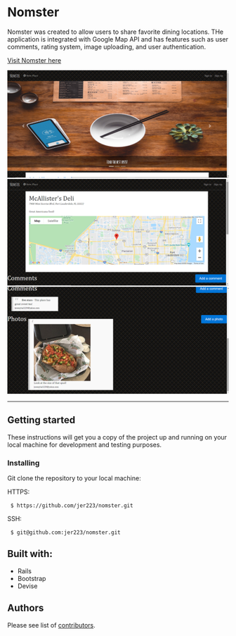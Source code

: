 # Nomster

Nomster was created to allow users to share favorite dining locations. THe application is integrated with Google Map API and has features such as user comments, rating system, image uploading, and user authentication. 

[Visit Nomster here](https://nomster-jeremy-hall.herokuapp.com/)

![image](/app/assets/images/nomsterdemo1.png)
![image](/app/assets/images/nomsterdemo2.png)
![image](/app/assets/images/nomsterdemo3.png)


---

## Getting started

These instructions will get you a copy of the project up and running on your local machine for development and testing purposes. 

### Installing

Git clone the repository to your local machine:

<p>HTTPS:</p><pre><code> $ https://github.com/jer223/nomster.git </code></pre>

<p>SSH:</p><pre><code> $ git@github.com:jer223/nomster.git </code></pre>

## Built with:

* Rails
* Bootstrap
* Devise

## Authors

Please see list of [contributors](https://github.com/jer223/nomster/graphs/contributors).